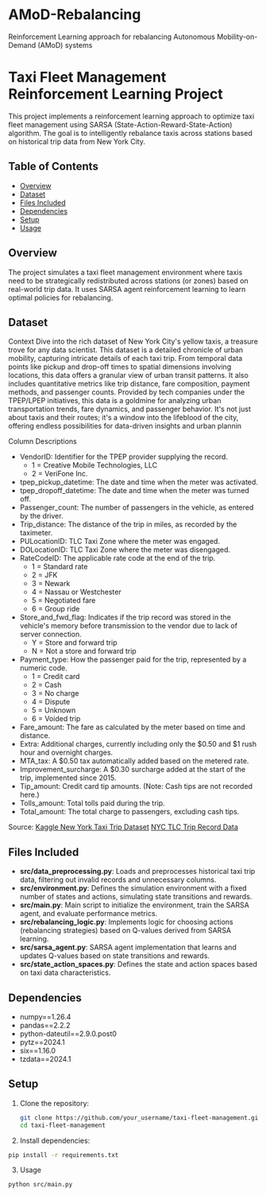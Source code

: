# AMoD-Rebalancing
Reinforcement Learning approach for rebalancing Autonomous Mobility-on-Demand (AMoD) systems

# Taxi Fleet Management Reinforcement Learning Project

This project implements a reinforcement learning approach to optimize taxi fleet management using SARSA (State-Action-Reward-State-Action) algorithm. The goal is to intelligently rebalance taxis across stations based on historical trip data from New York City.

## Table of Contents

- [Overview](#overview)
- [Dataset](#dataset)
- [Files Included](#files-included)
- [Dependencies](#dependencies)
- [Setup](#setup)
- [Usage](#usage)

## Overview

The project simulates a taxi fleet management environment where taxis need to be strategically redistributed across stations (or zones) based on real-world trip data. It uses SARSA agent reinforcement learning to learn optimal policies for rebalancing.

## Dataset

Context
Dive into the rich dataset of New York City's yellow taxis, a treasure trove for any data scientist. This dataset is a detailed chronicle of urban mobility, capturing intricate details of each taxi trip. From temporal data points like pickup and drop-off times to spatial dimensions involving locations, this data offers a granular view of urban transit patterns. It also includes quantitative metrics like trip distance, fare composition, payment methods, and passenger counts. Provided by tech companies under the TPEP/LPEP initiatives, this data is a goldmine for analyzing urban transportation trends, fare dynamics, and passenger behavior. It's not just about taxis and their routes; it's a window into the lifeblood of the city, offering endless possibilities for data-driven insights and urban plannin

Column Descriptions

- VendorID: Identifier for the TPEP provider supplying the record.
   - 1 = Creative Mobile Technologies, LLC
   - 2 = VeriFone Inc.
- tpep_pickup_datetime: The date and time when the meter was activated.
- tpep_dropoff_datetime: The date and time when the meter was turned off.
- Passenger_count: The number of passengers in the vehicle, as entered by the driver.
- Trip_distance: The distance of the trip in miles, as recorded by the taximeter.
- PULocationID: TLC Taxi Zone where the meter was engaged.
- DOLocationID: TLC Taxi Zone where the meter was disengaged.
- RateCodeID: The applicable rate code at the end of the trip.
   - 1 = Standard rate
   - 2 = JFK
   - 3 = Newark
   - 4 = Nassau or Westchester
   - 5 = Negotiated fare
   - 6 = Group ride
- Store_and_fwd_flag: Indicates if the trip record was stored in the vehicle's memory before transmission to the vendor due to lack of server connection.
   - Y = Store and forward trip
   - N = Not a store and forward trip
- Payment_type: How the passenger paid for the trip, represented by a numeric code.
   - 1 = Credit card
   - 2 = Cash
   - 3 = No charge
   - 4 = Dispute
   - 5 = Unknown
   - 6 = Voided trip
- Fare_amount: The fare as calculated by the meter based on time and distance.
- Extra: Additional charges, currently including only the $0.50 and $1 rush hour and overnight charges.
- MTA_tax: A $0.50 tax automatically added based on the metered rate.
- Improvement_surcharge: A $0.30 surcharge added at the start of the trip, implemented since 2015.
- Tip_amount: Credit card tip amounts. (Note: Cash tips are not recorded here.)
- Tolls_amount: Total tolls paid during the trip.
- Total_amount: The total charge to passengers, excluding cash tips.

Source:
[Kaggle New York Taxi Trip Dataset](https://www.kaggle.com/datasets/microize/newyork-yellow-taxi-trip-data-2020-2019)
[NYC TLC Trip Record Data](https://www.nyc.gov/site/tlc/about/tlc-trip-record-data.page)

## Files Included

- **src/data_preprocessing.py**: Loads and preprocesses historical taxi trip data, filtering out invalid records and unnecessary columns.
- **src/environment.py**: Defines the simulation environment with a fixed number of states and actions, simulating state transitions and rewards.
- **src/main.py**: Main script to initialize the environment, train the SARSA agent, and evaluate performance metrics.
- **src/rebalancing_logic.py**: Implements logic for choosing actions (rebalancing strategies) based on Q-values derived from SARSA learning.
- **src/sarsa_agent.py**: SARSA agent implementation that learns and updates Q-values based on state transitions and rewards.
- **src/state_action_spaces.py**: Defines the state and action spaces based on taxi data characteristics.

## Dependencies

- numpy==1.26.4
- pandas==2.2.2
- python-dateutil==2.9.0.post0
- pytz==2024.1
- six==1.16.0
- tzdata==2024.1

## Setup

1. Clone the repository:

   ```bash
   git clone https://github.com/your_username/taxi-fleet-management.git
   cd taxi-fleet-management
2. Install dependencies:

  ```bash
  pip install -r requirements.txt
```

3. Usage
  ```bash
  python src/main.py


